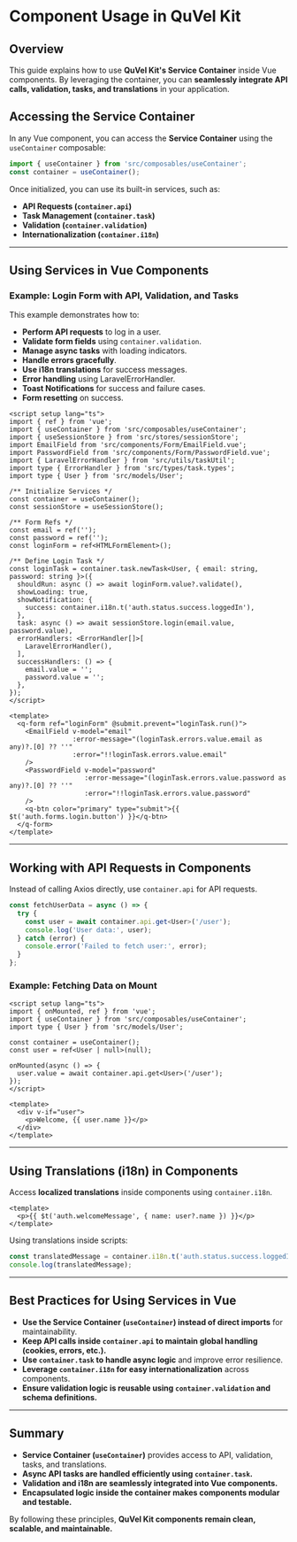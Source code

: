 # Component Usage in QuVel Kit

## Overview

This guide explains how to use **QuVel Kit's Service Container** inside Vue components. By leveraging the container, you can **seamlessly integrate API calls, validation, tasks, and translations** in your application.

## Accessing the Service Container

In any Vue component, you can access the **Service Container** using the `useContainer` composable:

```ts
import { useContainer } from 'src/composables/useContainer';
const container = useContainer();
```

Once initialized, you can use its built-in services, such as:

- **API Requests (`container.api`)**
- **Task Management (`container.task`)**
- **Validation (`container.validation`)**
- **Internationalization (`container.i18n`)**

---

## Using Services in Vue Components

### **Example: Login Form with API, Validation, and Tasks**

This example demonstrates how to:

- **Perform API requests** to log in a user.
- **Validate form fields** using `container.validation`.
- **Manage async tasks** with loading indicators.
- **Handle errors gracefully**.
- **Use i18n translations** for success messages.
- **Error handling** using LaravelErrorHandler.
- **Toast Notifications** for success and failure cases.
- **Form resetting** on success.

```vue
<script setup lang="ts">
import { ref } from 'vue';
import { useContainer } from 'src/composables/useContainer';
import { useSessionStore } from 'src/stores/sessionStore';
import EmailField from 'src/components/Form/EmailField.vue';
import PasswordField from 'src/components/Form/PasswordField.vue';
import { LaravelErrorHandler } from 'src/utils/taskUtil';
import type { ErrorHandler } from 'src/types/task.types';
import type { User } from 'src/models/User';

/** Initialize Services */
const container = useContainer();
const sessionStore = useSessionStore();

/** Form Refs */
const email = ref('');
const password = ref('');
const loginForm = ref<HTMLFormElement>();

/** Define Login Task */
const loginTask = container.task.newTask<User, { email: string, password: string }>({
  shouldRun: async () => await loginForm.value?.validate(),
  showLoading: true,
  showNotification: {
    success: container.i18n.t('auth.status.success.loggedIn'),
  },
  task: async () => await sessionStore.login(email.value, password.value),
  errorHandlers: <ErrorHandler[]>[
    LaravelErrorHandler(),
  ],
  successHandlers: () => {
    email.value = '';
    password.value = '';
  },
});
</script>

<template>
  <q-form ref="loginForm" @submit.prevent="loginTask.run()">
    <EmailField v-model="email"
                :error-message="(loginTask.errors.value.email as any)?.[0] ?? ''"
                :error="!!loginTask.errors.value.email"
    />
    <PasswordField v-model="password"
                   :error-message="(loginTask.errors.value.password as any)?.[0] ?? ''"
                   :error="!!loginTask.errors.value.password"
    />
    <q-btn color="primary" type="submit">{{ $t('auth.forms.login.button') }}</q-btn>
  </q-form>
</template>
```

---

## Working with API Requests in Components

Instead of calling Axios directly, use `container.api` for API requests.

```ts
const fetchUserData = async () => {
  try {
    const user = await container.api.get<User>('/user');
    console.log('User data:', user);
  } catch (error) {
    console.error('Failed to fetch user:', error);
  }
};
```

### **Example: Fetching Data on Mount**

```vue
<script setup lang="ts">
import { onMounted, ref } from 'vue';
import { useContainer } from 'src/composables/useContainer';
import type { User } from 'src/models/User';

const container = useContainer();
const user = ref<User | null>(null);

onMounted(async () => {
  user.value = await container.api.get<User>('/user');
});
</script>

<template>
  <div v-if="user">
    <p>Welcome, {{ user.name }}</p>
  </div>
</template>
```

---

## Using Translations (i18n) in Components

Access **localized translations** inside components using `container.i18n`.

```vue
<template>
  <p>{{ $t('auth.welcomeMessage', { name: user?.name }) }}</p>
</template>
```

Using translations inside scripts:

```ts
const translatedMessage = container.i18n.t('auth.status.success.loggedIn');
console.log(translatedMessage);
```

---

## Best Practices for Using Services in Vue

- **Use the Service Container (`useContainer`) instead of direct imports** for maintainability.
- **Keep API calls inside `container.api` to maintain global handling (cookies, errors, etc.).**
- **Use `container.task` to handle async logic** and improve error resilience.
- **Leverage `container.i18n` for easy internationalization** across components.
- **Ensure validation logic is reusable using `container.validation` and schema definitions.**

---

## Summary

- **Service Container (`useContainer`)** provides access to API, validation, tasks, and translations.
- **Async API tasks are handled efficiently using `container.task`.**
- **Validation and i18n are seamlessly integrated into Vue components.**
- **Encapsulated logic inside the container makes components modular and testable.**

By following these principles, **QuVel Kit components remain clean, scalable, and maintainable.**
